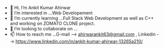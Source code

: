 - 👋 Hi, I’m Ankit Kumar Ahirwar
- 👀 I’m interested in ...Web Developement
- 🌱 I’m currently learning ...Full Stack Web Development as well as C++ and working on ZOMATO CLONE project.
- 💞️ I’m looking to collaborate on ...
- 📫 How to reach me ...G-mail --> ahirwarankit63@gmail.com  ,  Linkedin  -->  https://www.linkedin.com/in/ankit-kumar-ahirwar-13265a210/
                         

<!---
ahirwarankit63/ahirwarankit63 is a ✨ special ✨ repository because its `README.md` (this file) appears on your GitHub profile.
You can click the Preview link to take a look at your changes.
--->
